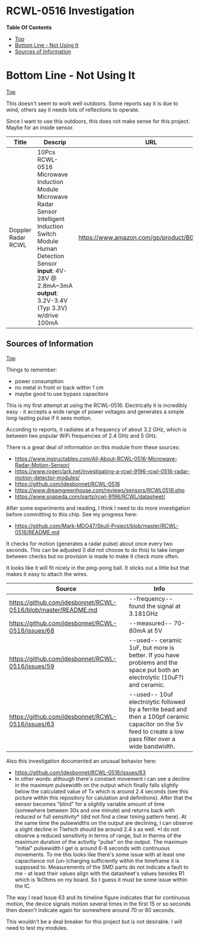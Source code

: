 # RCWL-0516 Investigation

**Table Of Contents**
* [Top](#rcwl\-0516-investigation "Top")
* [Bottom Line - Not Using It](#bottom-line-\--not-using-it "Bottom Line - Not Using It")
* [Sources of Information](#sources-of-information "Sources of Information")

# Bottom Line - Not Using It
[Top](#rcwl\-0516-investigation "Top")<br>

This doesn't seem to work well outdoors. Some reports say it is due to wind, others say it needs lots of reflections to operate.

Since I want to use this outdoors, this does not make sense for this project. Maybe for an inside sensor.

| Title | Descrip | URL | each |
| --- | --- | --- | --- |
| Doppler Radar RCWL | 10Pcs RCWL-0516 Microwave Induction Module Microwave Radar Sensor Intelligent Induction Switch Module Human Detection Sensor<br>**input**: 4V-28V @ 2.8mA~3mA<br>**output**: 3.2V-3.4V (Typ 3.3V) w/drive 100mA | https://www.amazon.com/gp/product/B0CB3ZPJJH | $0.80 |

## Sources of Information
[Top](#rcwl\-0516-investigation "Top")<br>

Things to remember:
- power consumption
- no metal in front or back within 1 cm
- maybe good to use bypass capacitors

This is my first attempt at using the RCWL-0516. Electrically it is incredibly easy - it accepts a wide range of power voltages and generates a simple long-lasting pulse if it sees motion.

According to reports, it radiates at a frequency of about 3.2 GHz, which is between two popular WiFi frequencies of 2.4 GHz and 5 GHz.

There is a great deal of information on this module from these sources:
- https://www.instructables.com/All-About-RCWL-0516-Microwave-Radar-Motion-Sensor/
- https://www.rogerclark.net/investigating-a-rcwl-9196-rcwl-0516-radar-motion-detector-modules/
- https://github.com/jdesbonnet/RCWL-0516
- https://www.dreamgreenhouse.com/reviews/sensors/RCWL0516.php
- https://www.snapeda.com/parts/rcwl-9196/RCWL/datasheet/

After some experiments and reading, I think I need to do more investigation before committing to this chip. See my progress here:
- https://github.com/Mark-MDO47/Skull-Project/blob/master/RCWL-0516/README.md

It checks for motion (generates a radar pulse) about once every two seconds. This can be adjusted (I did not choose to do this) to take longer between checks but no provision is made to make it check more often.

It looks like it will fit nicely in the ping-pong ball. It sticks out a little but that makes it easy to attach the wires.

| Source | Info |
| --- | --- |
| https://github.com/jdesbonnet/RCWL-0516/blob/master/README.md | --frequency-- found the signal at 3.181GHz |
| https://github.com/jdesbonnet/RCWL-0516/issues/68 | --measured-- 70-80mA at 5V |
| https://github.com/jdesbonnet/RCWL-0516/issues/59 | --used-- ceramic 1uF, but more is better. If you have problems and the space put both an electrolytic (10uF?) and ceramic. |
| https://github.com/jdesbonnet/RCWL-0516/issues/63 | --used-- 10uf electrolytic followed by a ferrite bead and then a 100pf ceramic capacitor on the 5v feed to create a low pass filter over a wide bandwidth. |

Also this investigation documented an unusual behavior here:
- https://github.com/jdesbonnet/RCWL-0516/issues/63
- In other words: although there's constant movement i can see a decline in the maximum pulsewidth on the output which finally falls slightly below the calculated value of Tx which is around 2.4 seconds (see this picture within this repository for calulation and definitions). After that the sensor becomes "blind" for a slightly variable amount of time (somewhere between 30s and one minute) and returns back with reduced or full sensitivity* (did not find a clear timing pattern here). At the same time the pulsewidths on the output are declining, I can observe a slight decline in Tiwhich should be around 2.4 s as well.
*I do not observe a reduced sensitivity in terms of range, but in therms of the maximum duration of the activitiy "pulse" on the output. The maximum "initial" pulsewidth I get is around 6-8 seconds with continuous movements.
To me this looks like there's some issue with at least one capacitance not (un-)charging sufficiently within the timeframe it is supposed to. Measurements of the SMD parts do not indicate a fault to me - at least their values align with the datasheet's values besides R1 which is 1kOhms on my board. So I guess it must be some issue within the IC.

The way I read Issue 63 and its timeline figure indicates that for continuous motion, the device signals motion several times in the first 15 or so seconds then doesn't indicate again for somewhere around 70 or 80 seconds.

This wouldn't be a deal breaker for this project but is not desirable. I will need to test my modules.

